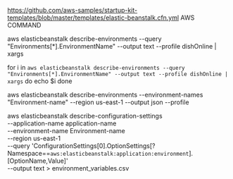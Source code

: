 https://github.com/aws-samples/startup-kit-templates/blob/master/templates/elastic-beanstalk.cfn.yml
AWS COMMAND

aws elasticbeanstalk describe-environments --query "Environments[*].EnvironmentName" --output text --profile dishOnline | xargs

for i in `aws elasticbeanstalk describe-environments --query "Environments[*].EnvironmentName" --output text --profile dishOnline | xargs`
do
echo $i
done

aws elasticbeanstalk describe-environments --environment-names "Environment-name" --region us-east-1 --output json --profile <profile name>

aws elasticbeanstalk describe-configuration-settings \
  --application-name application-name \
  --environment-name Environment-name \
  --region us-east-1 \
  --query 'ConfigurationSettings[0].OptionSettings[?Namespace==`aws:elasticbeanstalk:application:environment`].[OptionName,Value]' \
  --output text > environment_variables.csv

